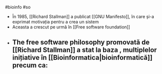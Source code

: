 #bioinfo #so 
- În 1985, [[Richard Stallman]] a publicat [[GNU Manifesto]], în care și-a exprimat motivația pentru a crea un sistem 
- Aceasta a crescut pe urmă în [[Free software foundation]] 
- The free software philosophy promovată de [[Richard Stallman]] a stat la baza , multiplelor inițiative în [[Bioinformatica|bioinformatică]] precum ca:
     - 